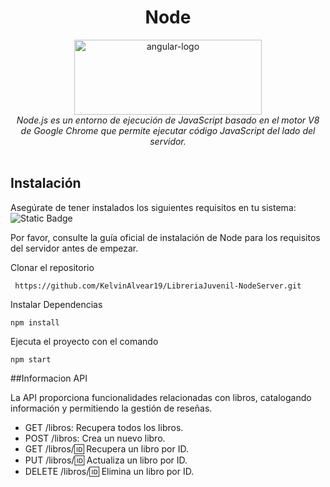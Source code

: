 <h1 align="center">Node</h1>

<p align="center">
  <img src="https://e0.pxfuel.com/wallpapers/394/637/desktop-wallpaper-node-js-hello-world-webpage.jpg" alt="angular-logo" width="300px" height="120px"/>
  <br>
  <em>Node.js es un entorno de ejecución de JavaScript basado en el motor V8 de Google Chrome que permite ejecutar código JavaScript del lado del servidor.
    <br> </em>
  <br>
</p>


 
## Instalación
Asegúrate de tener instalados los siguientes requisitos en tu sistema:
<br>
<img alt="Static Badge" src="https://img.shields.io/badge/node-version%20v16.15.0%20-green">

Por favor, consulte la guía oficial de instalación de Node para los requisitos del servidor antes de empezar.

Clonar el repositorio

     https://github.com/KelvinAlvear19/LibreriaJuvenil-NodeServer.git

Instalar Dependencias

    npm install


Ejecuta el proyecto con el comando

    npm start
##Informacion API

La API proporciona funcionalidades relacionadas con libros, catalogando información y permitiendo la gestión de reseñas.

  - GET /libros: Recupera todos los libros.
  - POST /libros: Crea un nuevo libro.
  - GET /libros/:id: Recupera un libro por ID.
  - PUT /libros/:id: Actualiza un libro por ID.
  - DELETE /libros/:id: Elimina un libro por ID.
